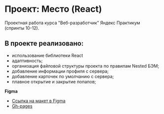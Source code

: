 # Проект: Место (React)

Проектная работа курса "Веб-разработчик" Яндекс Практикум (спринты 10-12).

## В проекте реализовано:

* использование библиотеки React
* адаптивность;
* организация файловой структуры проекта по правилам Nested БЭМ;
* добавление информации профиля с сервера;
* добавление карточек по умолчанию с сервера;
* плавное открытие и закрытие попапов;

**Figma**

* [Ссылка на макет в Figma](https://www.figma.com/file/2cn9N9jSkmxD84oJik7xL7/JavaScript.-Sprint-4?node-id=0%3A1)
* [Gh-pages](https://elenaliubimova.github.io/mesto-react/)